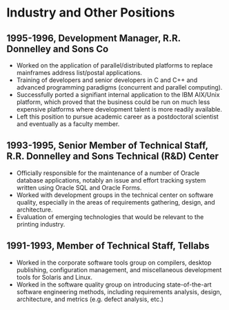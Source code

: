 # Industry and Other Positions

## 1995-1996, Development Manager, R.R. Donnelley and Sons Co

- Worked on the application of parallel/distributed platforms to replace mainframes 
  address list/postal applications.
- Training of developers and senior developers in C and C++ and advanced programming 
  paradigms (concurrent and parallel computing).
- Successfully ported a signifiant internal application to the IBM AIX/Unix platform, 
  which proved that the business could be run on much less expensive platforms where 
  development talent is more readily available.
- Left this position to pursue academic career as a postdoctoral scientist and eventually
  as a faculty member.

## 1993-1995, Senior Member of Technical Staff, R.R. Donnelley and Sons Technical (R&D) Center

- Officially responsible for the maintenance of a number of Oracle database applications, 
  notably an issue and effort tracking system written using Oracle SQL and Oracle Forms.
- Worked with development groups in the technical center on software quality, especially 
  in the areas of requirements gathering, design, and architecture.
- Evaluation of emerging technologies that would be relevant to the printing industry.

## 1991-1993, Member of Technical Staff, Tellabs

- Worked in the corporate software tools group on compilers, desktop publishing, 
  configuration management, and miscellaneous development tools for Solaris and Linux.
- Worked in the software quality group on introducing state-of-the-art software 
  engineering methods, including requirements analysis, design, architecture, and metrics (e.g. defect analysis, etc.)
